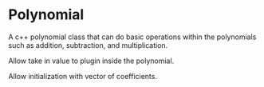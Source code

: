 # Polynomial
A c++ polynomial class that can do basic operations within the polynomials such as addition, subtraction, and multiplication. 

Allow take in value to plugin inside the polynomial. 

Allow initialization with vector of coefficients.
